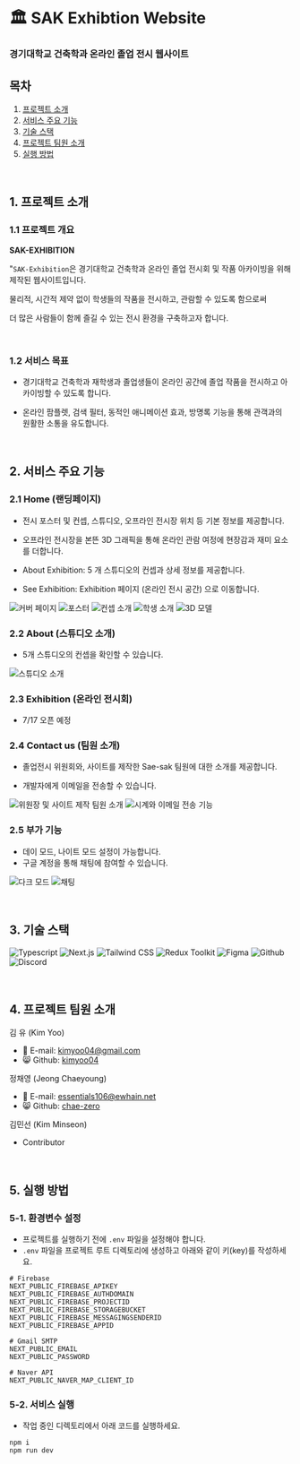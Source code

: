 # 🏛 SAK Exhibtion Website

### 경기대학교 건축학과 온라인 졸업 전시 웹사이트

## 목차

1. [프로젝트 소개](#1-프로젝트-소개)
2. [서비스 주요 기능](#2-서비스-주요-기능)
3. [기술 스택](#3-기술-스택)
4. [프로젝트 팀원 소개](#4-프로젝트-팀원-소개)
5. [실행 방법](#5-실행-방법)

<br>

## **1. 프로젝트 소개**

### **1.1 프로젝트 개요**

**SAK-EXHIBITION**

"`SAK-Exhibition`은 경기대학교 건축학과 온라인 졸업 전시회 및 작품 아카이빙을 위해 제작된 웹사이트입니다.

물리적, 시간적 제약 없이 학생들의 작품을 전시하고, 관람할 수 있도록 함으로써

더 많은 사람들이 함께 즐길 수 있는 전시 환경을 구축하고자 합니다.

<br>

### **1.2 서비스 목표**

- 경기대학교 건축학과 재학생과 졸업생들이 온라인 공간에 졸업 작품을 전시하고 아카이빙할 수 있도록 합니다.

- 온라인 팜플렛, 검색 필터, 동적인 애니메이션 효과, 방명록 기능을 통해 관객과의 원활한 소통을 유도합니다.

<br>

## **2. 서비스 주요 기능**

### **2.1 Home (랜딩페이지)**

- 전시 포스터 및 컨셉, 스튜디오, 오프라인 전시장 위치 등 기본 정보를 제공합니다.

- 오프라인 전시장을 본뜬 3D 그래픽을 통해 온라인 관람 여정에 현장감과 재미 요소를 더합니다.

- About Exhibition: 5 개 스튜디오의 컨셉과 상세 정보를 제공합니다.

- See Exhibition: Exhibition 페이지 (온라인 전시 공간) 으로 이동합니다.

![커버 페이지](public\images\readme\01-cover.png)
![포스터](public\images\readme\02-overseer.png)
![컨셉 소개](public\images\readme\03-about.png)
![학생 소개](public\images\readme\04-playerlist.png)
![3D 모델](public\images\readme\05-3dmodel.png)

### **2.2 About (스튜디오 소개)**

- 5개 스튜디오의 컨셉을 확인할 수 있습니다.

![스튜디오 소개](public\images\readme\06-studios.png)

### **2.3 Exhibition (온라인 전시회)**

- 7/17 오픈 예정

### **2.4 Contact us (팀원 소개)**

- 졸업전시 위원회와, 사이트를 제작한 Sae-sak 팀원에 대한 소개를 제공합니다.

- 개발자에게 이메일을 전송할 수 있습니다.

![위원장 및 사이트 제작 팀원 소개](public\images\readme\07-teamsaesak.png)
![시계와 이메일 전송 기능](public\images\readme\08-clock.png)

### **2.5 부가 기능**

- 데이 모드, 나이트 모드 설정이 가능합니다.
- 구글 계정을 통해 채팅에 참여할 수 있습니다.

![다크 모드](public\images\readme\09-dark.png)
![채팅](public\images\readme\10-chat.png)

<br>

## **3. 기술 스택**

![Typescript](https://img.shields.io/badge/-Typescript-3178C6?style=flat-square&logo=Typescript&logoColor=white) ![Next.js](https://img.shields.io/badge/-Next.js-000000?style=flat-square&logo=Next.js&logoColor=white) ![Tailwind CSS](https://img.shields.io/badge/-tailwindcss-06B6D4?style=flat-square&logo=tailwindcss&logoColor=white) ![Redux Toolkit](https://img.shields.io/badge/-redux-764ABC?style=flat-square&logo=redux&logoColor=white) ![Figma](https://img.shields.io/badge/-Figma-F24E1E?style=flat-square&logo=Figma&logoColor=white) ![Github](https://img.shields.io/badge/-Github-181717?style=flat-square&logo=GitHub&logoColor=white) ![Discord](https://img.shields.io/badge/-Discord-7289DA?style=flat-square&logo=Discord&logoColor=white)

<br>

## **4. 프로젝트 팀원 소개**

김 유 (Kim Yoo)

- :e-mail: E-mail: [kimyoo04@gmail.com](mailto:kimyoo04@gmail.com)
- :smile_cat: Github: [kimyoo04](https://github.com/kimyoo04)

정채영 (Jeong Chaeyoung)

- :e-mail: E-mail: [essentials106@ewhain.net](mailto:essentials106@ewhain.net)
- :smile_cat: Github: [chae-zero](https://github.com/chae-zero)

김민선 (Kim Minseon)

- Contributor

<br>

## **5. 실행 방법**

### 5-1. 환경변수 설정

- 프로젝트를 실행하기 전에 `.env` 파일을 설정해야 합니다.
- `.env` 파일을 프로젝트 루트 디렉토리에 생성하고 아래와 같이 키(key)를 작성하세요.

```
# Firebase
NEXT_PUBLIC_FIREBASE_APIKEY
NEXT_PUBLIC_FIREBASE_AUTHDOMAIN
NEXT_PUBLIC_FIREBASE_PROJECTID
NEXT_PUBLIC_FIREBASE_STORAGEBUCKET
NEXT_PUBLIC_FIREBASE_MESSAGINGSENDERID
NEXT_PUBLIC_FIREBASE_APPID

# Gmail SMTP
NEXT_PUBLIC_EMAIL
NEXT_PUBLIC_PASSWORD

# Naver API
NEXT_PUBLIC_NAVER_MAP_CLIENT_ID
```

### 5-2. 서비스 실행

- 작업 중인 디렉토리에서 아래 코드를 실행하세요.

```
npm i
npm run dev
```
